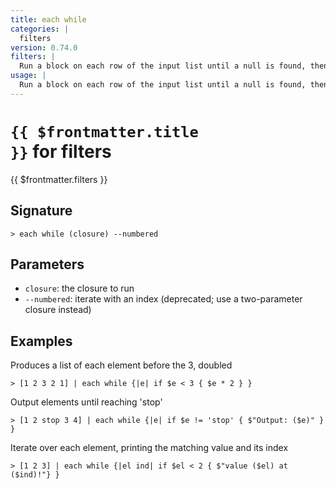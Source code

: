 ```yaml
---
title: each while
categories: |
  filters
version: 0.74.0
filters: |
  Run a block on each row of the input list until a null is found, then create a new list with the results.
usage: |
  Run a block on each row of the input list until a null is found, then create a new list with the results.
---
```


# <code>{{ $frontmatter.title }}</code> for filters

<div class='command-title'>{{ $frontmatter.filters }}</div>

## Signature

```> each while (closure) --numbered```

## Parameters

 -  `closure`: the closure to run
 -  `--numbered`: iterate with an index (deprecated; use a two-parameter closure instead)

## Examples

Produces a list of each element before the 3, doubled
```shell
> [1 2 3 2 1] | each while {|e| if $e < 3 { $e * 2 } }
```

Output elements until reaching 'stop'
```shell
> [1 2 stop 3 4] | each while {|e| if $e != 'stop' { $"Output: ($e)" } }
```

Iterate over each element, printing the matching value and its index
```shell
> [1 2 3] | each while {|el ind| if $el < 2 { $"value ($el) at ($ind)!"} }
```

